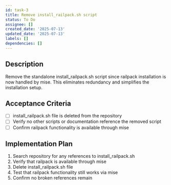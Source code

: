 ```yaml
---
id: task-3
title: Remove install_railpack.sh script
status: To Do
assignee: []
created_date: '2025-07-13'
updated_date: '2025-07-13'
labels: []
dependencies: []
---
```


## Description

Remove the standalone install_railpack.sh script since railpack installation is now handled by mise. This eliminates redundancy and simplifies the installation setup.

## Acceptance Criteria

- [ ] install_railpack.sh file is deleted from the repository
- [ ] Verify no other scripts or documentation reference the removed script
- [ ] Confirm railpack functionality is available through mise

## Implementation Plan

1. Search repository for any references to install_railpack.sh
2. Verify that railpack is available through mise
3. Delete install_railpack.sh file
4. Test that railpack functionality still works via mise
5. Confirm no broken references remain
